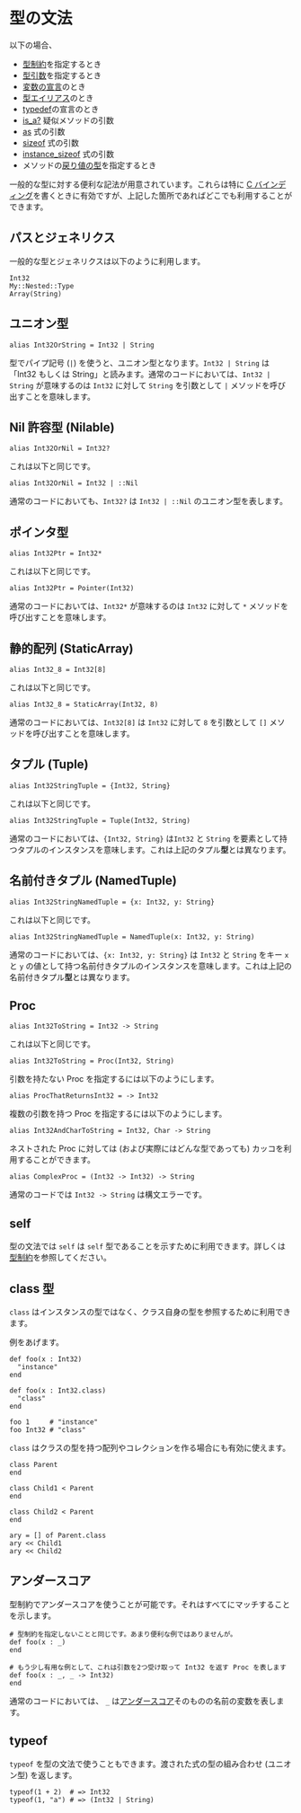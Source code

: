 # 型の文法

以下の場合、

* [型制約](type_restrictions.md)を指定するとき
* [型引数](generics.md)を指定するとき
* [変数の宣言](declare_var.md)のとき
* [型エイリアス](alias.md)のとき
* [typedef](c_bindings/type.md)の宣言のとき
* [is_a?](is_a.md) 疑似メソッドの引数
* [as](as.md) 式の引数
*  [sizeof](sizeof.md) 式の引数
* [instance_sizeof](instance_sizeof.md) 式の引数
* メソッドの[戻り値の型](return_types.md)を指定するとき

一般的な型に対する便利な記法が用意されています。これらは特に [C バインディング](c_bindings/README.md)を書くときに有効ですが、上記した箇所であればどこでも利用することができます。

## パスとジェネリクス

一般的な型とジェネリクスは以下のように利用します。

```crystal
Int32
My::Nested::Type
Array(String)
```

## ユニオン型

```crystal
alias Int32OrString = Int32 | String
```

型でパイプ記号 (`|`) を使うと、ユニオン型となります。`Int32 | String` は「Int32 もしくは String」と読みます。通常のコードにおいては、`Int32 | String` が意味するのは `Int32` に対して `String` を引数として `|` メソッドを呼び出すことを意味します。

## Nil 許容型 (Nilable)

```crystal
alias Int32OrNil = Int32?
```

これは以下と同じです。

```crystal
alias Int32OrNil = Int32 | ::Nil
```

通常のコードにおいても、`Int32?` は `Int32 | ::Nil` のユニオン型を表します。

## ポインタ型

```crystal
alias Int32Ptr = Int32*
```

これは以下と同じです。

```crystal
alias Int32Ptr = Pointer(Int32)
```

通常のコードにおいては、`Int32*` が意味するのは `Int32` に対して `*` メソッドを呼び出すことを意味します。

## 静的配列 (StaticArray)

```crystal
alias Int32_8 = Int32[8]
```

これは以下と同じです。

```crystal
alias Int32_8 = StaticArray(Int32, 8)
```

通常のコードにおいては、`Int32[8]` は `Int32` に対して `8` を引数として `[]` メソッドを呼び出すことを意味します。

## タプル (Tuple)

```crystal
alias Int32StringTuple = {Int32, String}
```

これは以下と同じです。

```crystal
alias Int32StringTuple = Tuple(Int32, String)
```

通常のコードにおいては、`{Int32, String}` は`Int32` と `String` を要素として持つタプルのインスタンスを意味します。これは上記のタプル**型**とは異なります。

## 名前付きタプル (NamedTuple)

```crystal
alias Int32StringNamedTuple = {x: Int32, y: String}
```

これは以下と同じです。

```crystal
alias Int32StringNamedTuple = NamedTuple(x: Int32, y: String)
```

通常のコードにおいては、`{x: Int32, y: String}` は `Int32` と `String` をキー `x` と `y` の値として持つ名前付きタプルのインスタンスを意味します。これは上記の名前付きタプル**型**とは異なります。

## Proc

```crystal
alias Int32ToString = Int32 -> String
```

これは以下と同じです。

```crystal
alias Int32ToString = Proc(Int32, String)
```

引数を持たない Proc を指定するには以下のようにします。

```crystal
alias ProcThatReturnsInt32 = -> Int32
```

複数の引数を持つ Proc を指定するには以下のようにします。

```crystal
alias Int32AndCharToString = Int32, Char -> String
```

ネストされた Proc に対しては (および実際にはどんな型であっても) カッコを利用することができます。

```crystal
alias ComplexProc = (Int32 -> Int32) -> String
```

通常のコードでは `Int32 -> String` は構文エラーです。

## self

型の文法では `self` は `self` 型であることを示すために利用できます。詳しくは[型制約](type_restrictions.md)を参照してください。

## class 型

`class` はインスタンスの型ではなく、クラス自身の型を参照するために利用できます。

例をあげます。

```crystal
def foo(x : Int32)
  "instance"
end

def foo(x : Int32.class)
  "class"
end

foo 1     # "instance"
foo Int32 # "class"
```

`class` はクラスの型を持つ配列やコレクションを作る場合にも有効に使えます。

```crystal
class Parent
end

class Child1 < Parent
end

class Child2 < Parent
end

ary = [] of Parent.class
ary << Child1
ary << Child2
```

## アンダースコア

型制約でアンダースコアを使うことが可能です。それはすべてにマッチすることを示します。

```crystal
# 型制約を指定しないことと同じです。あまり便利な例ではありませんが。
def foo(x : _)
end

# もう少し有用な例として、これは引数を2つ受け取って Int32 を返す Proc を表します
def foo(x : _, _ -> Int32)
end
```

通常のコードにおいては、 `_` は[アンダースコア](assignment.md#underscore)そのものの名前の変数を表します。

## typeof

`typeof` を型の文法で使うこともできます。渡された式の型の組み合わせ (ユニオン型) を返します。

```crystal
typeof(1 + 2)  # => Int32
typeof(1, "a") # => (Int32 | String)
```
